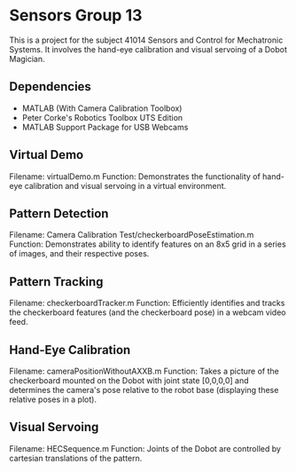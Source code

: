 # Sensors Group 13
This is a project for the subject 41014 Sensors and Control for Mechatronic Systems. It involves the hand-eye calibration and visual servoing of a Dobot Magician.

## Dependencies
- MATLAB (With Camera Calibration Toolbox)
- Peter Corke's Robotics Toolbox UTS Edition
- MATLAB Support Package for USB Webcams

## Virtual Demo
Filename: virtualDemo.m
Function: Demonstrates the functionality of hand-eye calibration and visual servoing in a virtual environment.

## Pattern Detection
Filename: Camera Calibration Test/checkerboardPoseEstimation.m
Function: Demonstrates ability to identify features on an 8x5 grid in a series of images, and their respective poses.

## Pattern Tracking
Filename: checkerboardTracker.m
Function: Efficiently identifies and tracks the checkerboard features (and the checkerboard pose) in a webcam video feed.

## Hand-Eye Calibration
Filename: cameraPositionWithoutAXXB.m
Function: Takes a picture of the checkerboard mounted on the Dobot with joint state [0,0,0,0] and determines the camera's pose relative to the robot base (displaying these relative poses in a plot).

## Visual Servoing
Filename: HECSequence.m
Function: Joints of the Dobot are controlled by cartesian translations of the pattern.
